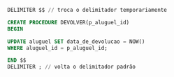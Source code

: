 ```sql
DELIMITER $$ // troca o delimitador temporariamente

CREATE PROCEDURE DEVOLVER(p_aluguel_id)
BEGIN

UPDATE aluguel SET data_de_devolucao = NOW()
WHERE aluguel_id = p_aluguel_id;

END $$
DELIMITER ; // volta o delimitador padrão
```
<!--stackedit_data:
eyJoaXN0b3J5IjpbLTYyNjI1MzgzNl19
-->